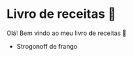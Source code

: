 # Livro de receitas :shallow_pan_of_food:

Olá! Bem vindo ao meu livro de receitas :call_me_hand:

- Strogonoff de frango
